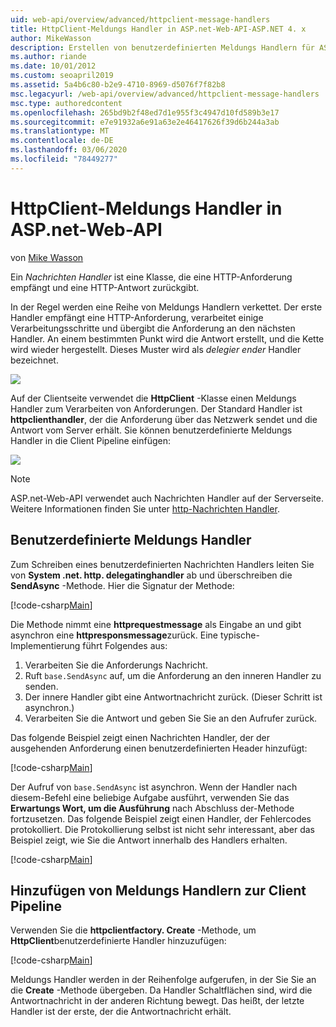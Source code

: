 ```yaml
---
uid: web-api/overview/advanced/httpclient-message-handlers
title: HttpClient-Meldungs Handler in ASP.net-Web-API-ASP.NET 4. x
author: MikeWasson
description: Erstellen von benutzerdefinierten Meldungs Handlern für ASP.net-Web-API in ASP.NET 4. x
ms.author: riande
ms.date: 10/01/2012
ms.custom: seoapril2019
ms.assetid: 5a4b6c80-b2e9-4710-8969-d5076f7f82b8
msc.legacyurl: /web-api/overview/advanced/httpclient-message-handlers
msc.type: authoredcontent
ms.openlocfilehash: 265bd9b2f48ed7d1e955f3c4947d10fd589b3e17
ms.sourcegitcommit: e7e91932a6e91a63e2e46417626f39d6b244a3ab
ms.translationtype: MT
ms.contentlocale: de-DE
ms.lasthandoff: 03/06/2020
ms.locfileid: "78449277"
---
```

# <a name="httpclient-message-handlers-in-aspnet-web-api"></a>HttpClient-Meldungs Handler in ASP.net-Web-API

von [Mike Wasson](https://github.com/MikeWasson)

Ein *Nachrichten Handler* ist eine Klasse, die eine HTTP-Anforderung empfängt und eine HTTP-Antwort zurückgibt.

In der Regel werden eine Reihe von Meldungs Handlern verkettet. Der erste Handler empfängt eine HTTP-Anforderung, verarbeitet einige Verarbeitungsschritte und übergibt die Anforderung an den nächsten Handler. An einem bestimmten Punkt wird die Antwort erstellt, und die Kette wird wieder hergestellt. Dieses Muster wird als *delegier ender* Handler bezeichnet.

![](httpclient-message-handlers/_static/image1.png)

Auf der Clientseite verwendet die **HttpClient** -Klasse einen Meldungs Handler zum Verarbeiten von Anforderungen. Der Standard Handler ist **httpclienthandler**, der die Anforderung über das Netzwerk sendet und die Antwort vom Server erhält. Sie können benutzerdefinierte Meldungs Handler in die Client Pipeline einfügen:

![](httpclient-message-handlers/_static/image2.png)

> [!NOTE]
> ASP.net-Web-API verwendet auch Nachrichten Handler auf der Serverseite. Weitere Informationen finden Sie unter [http-Nachrichten Handler](http-message-handlers.md).

## <a name="custom-message-handlers"></a>Benutzerdefinierte Meldungs Handler

Zum Schreiben eines benutzerdefinierten Nachrichten Handlers leiten Sie von **System .net. http. delegatinghandler** ab und überschreiben die **SendAsync** -Methode. Hier die Signatur der Methode:

[!code-csharp[Main](httpclient-message-handlers/samples/sample1.cs)]

Die Methode nimmt eine **httprequestmessage** als Eingabe an und gibt asynchron eine **httpresponsmessage**zurück. Eine typische-Implementierung führt Folgendes aus:

1. Verarbeiten Sie die Anforderungs Nachricht.
2. Ruft `base.SendAsync` auf, um die Anforderung an den inneren Handler zu senden.
3. Der innere Handler gibt eine Antwortnachricht zurück. (Dieser Schritt ist asynchron.)
4. Verarbeiten Sie die Antwort und geben Sie Sie an den Aufrufer zurück.

Das folgende Beispiel zeigt einen Nachrichten Handler, der der ausgehenden Anforderung einen benutzerdefinierten Header hinzufügt:

[!code-csharp[Main](httpclient-message-handlers/samples/sample2.cs)]

Der Aufruf von `base.SendAsync` ist asynchron. Wenn der Handler nach diesem-Befehl eine beliebige Aufgabe ausführt, verwenden Sie das **Erwartungs Wort, um die Ausführung** nach Abschluss der-Methode fortzusetzen. Das folgende Beispiel zeigt einen Handler, der Fehlercodes protokolliert. Die Protokollierung selbst ist nicht sehr interessant, aber das Beispiel zeigt, wie Sie die Antwort innerhalb des Handlers erhalten.

[!code-csharp[Main](httpclient-message-handlers/samples/sample3.cs?highlight=10,13)]

## <a name="adding-message-handlers-to-the-client-pipeline"></a>Hinzufügen von Meldungs Handlern zur Client Pipeline

Verwenden Sie die **httpclientfactory. Create** -Methode, um **HttpClient**benutzerdefinierte Handler hinzuzufügen:

[!code-csharp[Main](httpclient-message-handlers/samples/sample4.cs)]

Meldungs Handler werden in der Reihenfolge aufgerufen, in der Sie Sie an die **Create** -Methode übergeben. Da Handler Schaltflächen sind, wird die Antwortnachricht in der anderen Richtung bewegt. Das heißt, der letzte Handler ist der erste, der die Antwortnachricht erhält.
